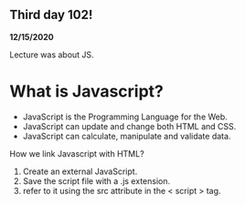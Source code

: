 ## Third day 102!
**12/15/2020**


Lecture was about JS.

 # What is Javascript?
*   JavaScript is the Programming Language for the Web.
*   JavaScript can update and change both HTML and CSS.
*   JavaScript can calculate, manipulate and validate data.

How we link Javascript with HTML?
1. Create an external JavaScript.
2. Save the script file with a .js extension.
3. refer to it using the src attribute in the < script > tag.